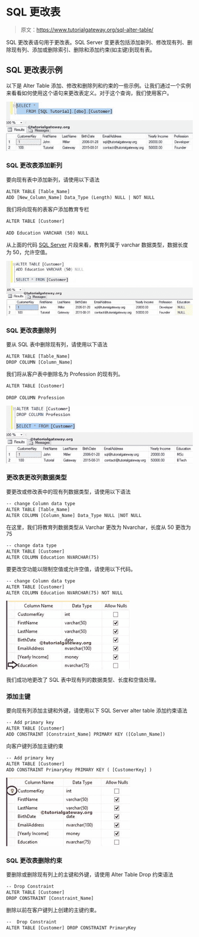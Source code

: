 # SQL 更改表

> 原文：<https://www.tutorialgateway.org/sql-alter-table/>

SQL 更改表语句用于更改表。SQL Server 变更表包括添加新列、修改现有列、删除现有列、添加或删除索引、删除和添加约束(如主键)到现有表。

## SQL 更改表示例

以下是 Alter Table 添加、修改和删除列和约束的一些示例。让我们通过一个实例来看看如何使用这个语句来更改表定义。对于这个查询，我们使用客户。

![SQL ALTER TABLE 0](img/fe05948300a21452da4cc6ecc048f9a6.png)

### SQL 更改表添加新列

要向现有表中添加新列，请使用以下语法

```
ALTER TABLE [Table_Name]
ADD [New_Column_Name] Data_Type (Length) NULL | NOT NULL
```

我们将向现有的表客户添加教育专栏

```
ALTER TABLE [Customer]

ADD Education VARCHAR (50) NULL
```

从上面的代码 [SQL Server](https://www.tutorialgateway.org/sql/) 片段来看，教育列属于 varchar 数据类型，数据长度为 50，允许空值。

![SQL ALTER TABLE 1](img/9695805ffea2ef3e1d4196de7f016dcb.png)

### SQL 更改表删除列

要从 SQL 表中删除现有列，请使用以下语法

```
ALTER TABLE [Table_Name]
DROP COLUMN [Column_Name]
```

我们将从客户表中删除名为 Profession 的现有列。

```
ALTER TABLE [Customer]

DROP COLUMN Profession
```

![SQL ALTER TABLE 2](img/f03971695a22449e2371929b0d4d6cab.png)

### 更改表更改列数据类型

要更改或修改表中的现有列数据类型，请使用以下语法

```
-- change Column data type
ALTER TABLE [Table_Name]
ALTER COLUMN [Column_Name] Data_Type NULL |NOT NULL
```

在这里，我们将教育列数据类型从 Varchar 更改为 Nvarchar，长度从 50 更改为 75

```
-- change data type
ALTER TABLE [Customer]
ALTER COLUMN Education NVARCHAR(75)
```

要更改空功能以限制空值或允许空值，请使用以下代码。

```
-- change Column data type
ALTER TABLE [Customer]
ALTER COLUMN Education NVARCHAR(75) NOT NULL
```

![SQL Server ALTER TABLE 3](img/9b3e24de5cd160c9b4a5b21999c25892.png)

我们成功地更改了 SQL 表中现有列的数据类型、长度和空值处理。

### 添加主键

要向现有列添加主键和外键，请使用以下 SQL Server alter table 添加约束语法

```
-- Add primary key
ALTER TABLE [Customer]
ADD CONSTRAINT [Constraint_Name] PRIMARY KEY ([Column_Name])
```

向客户键列添加主键约束

```
-- Add primary key
ALTER TABLE [Customer]
ADD CONSTRAINT PrimaryKey PRIMARY KEY ( [CustomerKey] )
```

![SQL Server ALTER 4](img/5f0443017a8148b6a37cf038bc994ed9.png)

### SQL 更改表删除约束

要删除或删除现有列上的主键和外键，请使用 Alter Table Drop 约束语法

```
-- Drop Constraint
ALTER TABLE [Customer]
DROP CONSTRAINT [Constraint_Name]
```

删除以前在客户键列上创建的主键约束。

```
--  Drop Constraint 
ALTER TABLE [Customer] DROP CONSTRAINT PrimaryKey
```